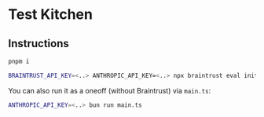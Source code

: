 # Test Kitchen

## Instructions

```bash
pnpm i

BRAINTRUST_API_KEY=<..> ANTHROPIC_API_KEY=<..> npx braintrust eval initialGeneration.eval.ts
```

You can also run it as a oneoff (without Braintrust) via `main.ts`:

```bash
ANTHROPIC_API_KEY=<..> bun run main.ts
```
